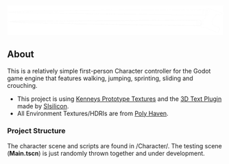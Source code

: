 ![header image](https://github.com/Coxcopi/rigidbody-character-controller/blob/master/Visuals/header_small.png)
## About
This is a relatively simple first-person Character controller for the Godot game engine that features walking, jumping, sprinting, sliding and crouching.
+ This project is using [Kenneys Prototype Textures](https://www.kenney.nl/assets/prototype-textures) and the
[3D Text Plugin](https://github.com/SIsilicon/Godot-3D-text-plugin) made by [SIsilicon](https://github.com/SIsilicon).
+ All Environment Textures/HDRIs are from [Poly Haven](https://polyhaven.com/hdris).

### Project Structure
The character scene and scripts are found in /Character/.
The testing scene (**Main.tscn**) is just randomly thrown together and under development.
